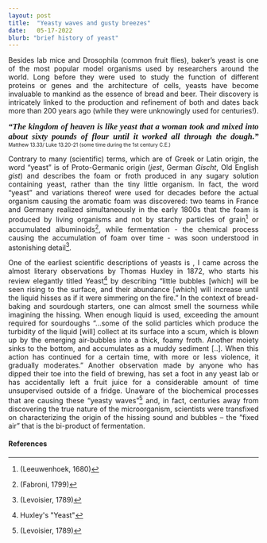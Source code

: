 ```yaml
---
layout: post
title:  "Yeasty waves and gusty breezes"
date:   05-17-2022
blurb: "brief history of yeast"
---
```

<style>body {text-align: justify}</style>

Besides lab mice and Drosophila (common fruit flies), baker’s yeast is one of the most popular model organisms used by researchers around the world. Long before they were used to study the function of different proteins or genes and the architecture of cells, yeasts have become invaluable to mankind as the essence of bread and beer. Their discovery is intricately linked to the production and refinement of both and dates back more than 200 years ago (while they were unknowingly used for centuries!).

<span style="font-family:Papyrus;font-size: 1.2em">***“The kingdom of heaven is like yeast that a woman took and mixed into about sixty pounds of flour until it worked all through the dough.”***</span> 
<span style="font-size: x-small;">Matthew 13.33/ Luke 13.20-21 (some time during the 1st century C.E.)</span> 

Contrary to many (scientific) terms, which are of Greek or Latin origin, the word “yeast” is of Proto-Germanic origin (*jest*, German *Gischt*, Old English *gist*) and describes the foam or froth produced in any sugary solution containing yeast, rather than the tiny little organism. In fact, the word “yeast” and variations thereof were used for decades before the actual organism causing the aromatic foam was discovered: two teams in France and Germany realized simultaneously in the early 1800s that the foam is produced by living organisms and not by starchy particles of grain[^1] or accumulated albuminoids[^2], while fermentation - the chemical process causing the accumulation of foam over time - was soon understood in astonishing detail[^3]. 

One of the earliest scientific descriptions of yeasts is , I came across the almost literary observations by Thomas Huxley in 1872, who starts his review elegantly titled Yeast[^4] by describing “little bubbles [which] will be seen rising to the surface, and their abundance [which] will increase until the liquid hisses as if it were simmering on the fire.” In the context of bread-baking and sourdough starters, one can almost smell the sourness while imagining the hissing. When enough liquid is used, exceeding the amount required for sourdoughs  “…some of the solid particles which produce the turbidity of the liquid [will] collect at its surface into a scum, which is blown up by the emerging air-bubbles into a thick, foamy froth. Another moiety sinks to the bottom, and accumulates as a muddy sediment [..]. When this action has continued for a certain time, with more or less violence, it gradually moderates.” Another observation made by anyone who has dipped their toe into the field of brewing, has set a foot in any yeast lab or has accidentally left a fruit juice for a considerable amount of time unsupervised outside of a fridge. Unaware of the biochemical processes that are causing these “yeasty waves”[^3] and, in fact, centuries away from discovering the true nature of the microorganism, scientists were transfixed on characterizing the origin of the hissing sound and bubbles – the ”fixed air” that is the bi-product of fermentation. 

#### References
[^1]: (Leeuwenhoek, 1680)
[^2]: (Fabroni, 1799)
[^3]: (Levoisier, 1789)
[^4]: Huxley's "Yeast"